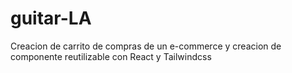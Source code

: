 # guitar-LA
Creacion de carrito de compras de un e-commerce y creacion de componente reutilizable con React y Tailwindcss